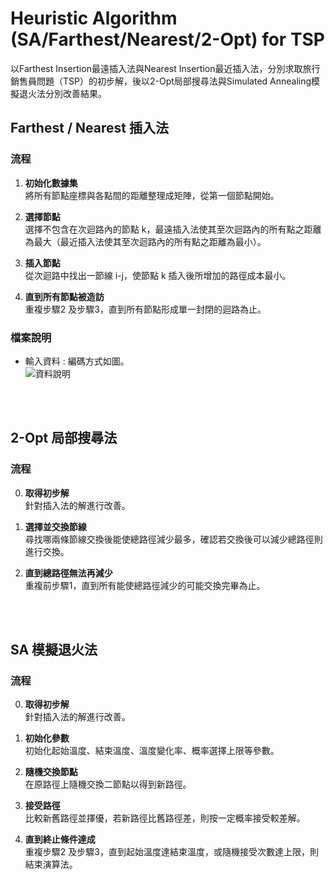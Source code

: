 # Heuristic Algorithm (SA/Farthest/Nearest/2-Opt) for TSP

以Farthest Insertion最遠插入法與Nearest Insertion最近插入法，分別求取旅行銷售員問題（TSP）的初步解，後以2-Opt局部搜尋法與Simulated Annealing模擬退火法分別改善結果。
<br>

## Farthest / Nearest 插入法
### 流程

1. **初始化數據集**<br>
   將所有節點座標與各點間的距離整理成矩陣，從第一個節點開始。<br>

2. **選擇節點**<br>
   選擇不包含在次迴路內的節點 k，最遠插入法使其至次迴路內的所有點之距離為最大（最近插入法使其至次迴路內的所有點之距離為最小）。<br>

3. **插入節點**<br>
    從次迴路中找出一節線 i-j，使節點 k 插入後所增加的路徑成本最小。<br>

4. **直到所有節點被造訪**<br>
   重複步驟2 及步驟3，直到所有節點形成單一封閉的迴路為止。<br>

### 檔案說明
- 輸入資料 : 編碼方式如圖。<br>
![資料說明](https://github.com/woodwood0/Heuristic-Algorithm-SA-Farthest-Nearest-2-Opt-for-TSP/assets/171545924/94e613e8-c134-4b32-9ccc-6e52eeac7ecc)
<br>
<br>

## 2-Opt 局部搜尋法
### 流程

0. **取得初步解**<br>
   針對插入法的解進行改善。<br>

1. **選擇並交換節線**<br>
   尋找哪兩條節線交換後能使總路徑減少最多，確認若交換後可以減少總路徑則進行交換。<br>

2. **直到總路徑無法再減少**<br>
   重複前步驟1，直到所有能使總路徑減少的可能交換完畢為止。<br>
<br>
<br>

## SA 模擬退火法
### 流程

0. **取得初步解**<br>
   針對插入法的解進行改善。<br>

1. **初始化參數**<br>
   初始化起始溫度、結束溫度、溫度變化率、概率選擇上限等參數。<br>

2. **隨機交換節點**<br>
   在原路徑上隨機交換二節點以得到新路徑。<br>

3. **接受路徑**<br>
   比較新舊路徑並擇優，若新路徑比舊路徑差，則按一定概率接受較差解。<br>

4. **直到終止條件達成**<br>
   重複步驟2 及步驟3，直到起始溫度達結束溫度，或隨機接受次數達上限，則結束演算法。

